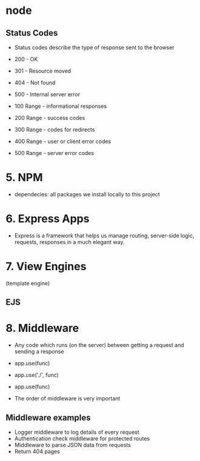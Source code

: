 # node

## Status Codes

- Status codes describe the type of response sent to the browser
- 200 - OK
- 301 - Resource moved
- 404 - Not found
- 500 - Internal server error

- 100 Range - informational responses
- 200 Range - success codes
- 300 Range - codes for redirects
- 400 Range - user or client error codes
- 500 Range - server error codes

# 5. NPM

- dependecies: all packages we install locally to this project

# 6. Express Apps

- Express is a framework that helps us manage routing, server-side logic, requests, responses in a much elegant way.

# 7. View Engines

(template engine)

## EJS 

# 8. Middleware 

- Any code which runs (on the server) between getting a request and sending a response

- app.use(func)
- app.use('./', func) 

- app.use(func)

- The order of middleware is very important 

## Middleware examples 

- Logger middleware to log details of every request 
- Authentication check middleware for protected routes 
- Middleware to parse JSON data from requests 
- Return 404 pages 
